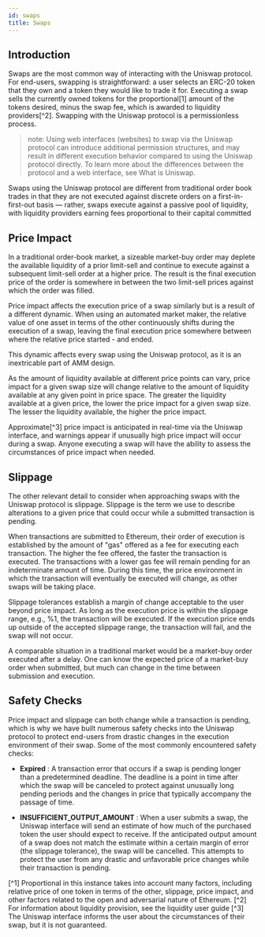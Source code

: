 ```yaml
---
id: swaps
title: Swaps
---
```


## Introduction

Swaps are the most common way of interacting with the Uniswap protocol. For end-users, swapping is straightforward: a user selects an ERC-20 token that they own and a token they would like to trade it for. Executing a swap sells the currently owned tokens for the proportional[1] amount of the tokens desired, minus the swap fee, which is awarded to liquidity providers[^2]. Swapping with the Uniswap protocol is a permissionless process.

> note: Using web interfaces (websites) to swap via the Uniswap protocol can introduce additional permission structures, and may result in different execution behavior compared to using the Uniswap protocol directly. To learn more about the differences between the protocol and a web interface, see What is Uniswap.

Swaps using the Uniswap protocol are different from traditional order book trades in that they are not executed against discrete orders on a first-in-first-out basis — rather, swaps execute against a passive pool of liquidity, with liquidity providers earning fees proportional to their capital committed

## Price Impact

In a traditional order-book market, a sizeable market-buy order may deplete the available liquidity of a prior limit-sell and continue to execute against a subsequent limit-sell order at a higher price. The result is the final execution price of the order is somewhere in between the two limit-sell prices against which the order was filled.

Price impact affects the execution price of a swap similarly but is a result of a different dynamic. When using an automated market maker, the relative value of one asset in terms of the other continuously shifts during the execution of a swap, leaving the final execution price somewhere between where the relative price started - and ended.

This dynamic affects every swap using the Uniswap protocol, as it is an inextricable part of AMM design.

As the amount of liquidity available at different price points can vary, price impact for a given swap size will change relative to the amount of liquidity available at any given point in price space. The greater the liquidity available at a given price, the lower the price impact for a given swap size. The lesser the liquidity available, the higher the price impact.

Approximate[^3] price impact is anticipated in real-time via the Uniswap interface, and warnings appear if unusually high price impact will occur during a swap. Anyone executing a swap will have the ability to assess the circumstances of price impact when needed.

## Slippage

The other relevant detail to consider when approaching swaps with the Uniswap protocol is slippage. Slippage is the term we use to describe alterations to a given price that could occur while a submitted transaction is pending.

When transactions are submitted to Ethereum, their order of execution is established by the amount of "gas" offered as a fee for executing each transaction. The higher the fee offered, the faster the transaction is executed. The transactions with a lower gas fee will remain pending for an indeterminate amount of time. During this time, the price environment in which the transaction will eventually be executed will change, as other swaps will be taking place.

Slippage tolerances establish a margin of change acceptable to the user beyond price impact. As long as the execution price is within the slippage range, e.g., %1, the transaction will be executed. If the execution price ends up outside of the accepted slippage range, the transaction will fail, and the swap will not occur.

A comparable situation in a traditional market would be a market-buy order executed after a delay. One can know the expected price of a market-buy order when submitted, but much can change in the time between submission and execution.

## Safety Checks

Price impact and slippage can both change while a transaction is pending, which is why we have built numerous safety checks into the Uniswap protocol to protect end-users from drastic changes in the execution environment of their swap. Some of the most commonly encountered safety checks:

- **Expired** : A transaction error that occurs if a swap is pending longer than a predetermined deadline. The deadline is a point in time after which the swap will be canceled to protect against unusually long pending periods and the changes in price that typically accompany the passage of time.

- **INSUFFICIENT_OUTPUT_AMOUNT** : When a user submits a swap, the Uniswap interface will send an estimate of how much of the purchased token the user should expect to receive. If the anticipated output amount of a swap does not match the estimate within a certain margin of error (the slippage tolerance), the swap will be cancelled. This attempts to protect the user from any drastic and unfavorable price changes while their transaction is pending.

[^1] Proportional in this instance takes into account many factors, including relative price of one token in terms of the other, slippage, price impact, and other factors related to the open and adversarial nature of Ethereum.
[^2] For information about liquidity provision, see the liquidity user guide
[^3] The Uniswap interface informs the user about the circumstances of their swap, but it is not guaranteed.
